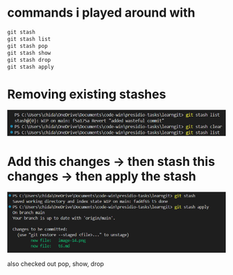 # commands i played around with 

```
git stash
git stash list
git stash pop
git stash show
git stash drop
git stash apply
```
# Removing existing stashes

![alt text](image-14.png)

# Add this changes -> then stash this changes -> then apply the stash

![alt text](image-15.png)


also checked out pop, show, drop